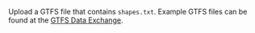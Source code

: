 Upload a GTFS file that contains `shapes.txt`. Example GTFS files can be found at the [GTFS Data Exchange](http://www.gtfs-data-exchange.com/agencies).
